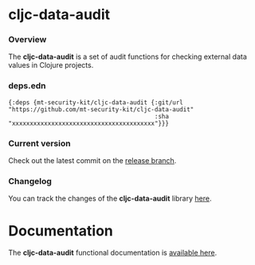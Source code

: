 
# cljc-data-audit

### Overview

The <strong>cljc-data-audit</strong> is a set of audit functions for checking external data values in Clojure projects.

### deps.edn

```
{:deps {mt-security-kit/cljc-data-audit {:git/url "https://github.com/mt-security-kit/cljc-data-audit"
                                         :sha     "xxxxxxxxxxxxxxxxxxxxxxxxxxxxxxxxxxxxxxxx"}}}
```

### Current version

Check out the latest commit on the [release branch](https://github.com/mt-security-kit/cljc-data-audit/tree/release).

### Changelog

You can track the changes of the <strong>cljc-data-audit</strong> library [here](CHANGES.md).

# Documentation

The <strong>cljc-data-audit</strong> functional documentation is [available here](https://mt-security-kit.github.io/cljc-data-audit).
